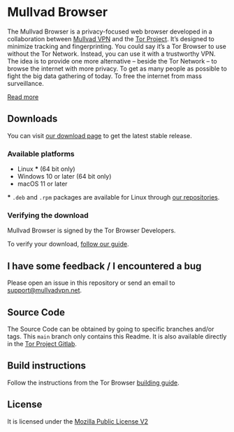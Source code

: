 # Mullvad Browser

The Mullvad Browser is a privacy-focused web browser developed in a collaboration between [Mullvad VPN](https://mullvad.net) and the [Tor Project](https://www.torproject.org). It’s designed to minimize tracking and fingerprinting. You could say it’s a Tor Browser to use without the Tor Network. Instead, you can use it with a trustworthy VPN. The idea is to provide one more alternative – beside the Tor Network – to browse the internet with more privacy. To get as many people as possible to fight the big data gathering of today. To free the internet from mass surveillance.

[Read more](https://mullvad.net/browser)

## Downloads

You can visit [our download page](https://mullvad.net/download/browser) to get the latest stable release.

### Available platforms

- Linux **\*** (64 bit only)
- Windows 10 or later (64 bit only)
- macOS 11 or later

**\*** `.deb` and `.rpm` packages are available for Linux through [our repositories](https://mullvad.net/en/download/browser/linux).

### Verifying the download

Mullvad Browser is signed by the Tor Browser Developers.

To verify your download, [follow our guide](https://mullvad.net/en/help/verifying-mullvad-browser-signature/).

## I have some feedback / I encountered a bug

Please open an issue in this repository or send an email to [support@mullvadvpn.net](mailto:support@mullvadvpn.net).

## Source Code

The Source Code can be obtained by going to specific branches and/or tags. This `main` branch only contains this Readme.
It is also available directly in the [Tor Project Gitlab](https://gitlab.torproject.org/tpo/applications/mullvad-browser/).

## Build instructions

Follow the instructions from the Tor Browser [building guide](https://gitlab.torproject.org/tpo/applications/team/-/wikis/Development-Information/Tor-Browser/Building).

## License

It is licensed under the [Mozilla Public License V2](https://www.mozilla.org/en-US/MPL/2.0/)
